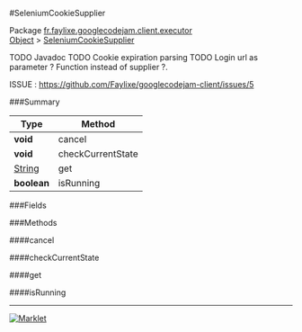#SeleniumCookieSupplier

Package [fr.faylixe.googlecodejam.client.executor](../)<br>
[Object](../../../../java/langObject.md) > [SeleniumCookieSupplier](SeleniumCookieSupplier.md)

TODO Javadoc
 TODO Cookie expiration parsing
 TODO Login url as parameter ? Function instead of supplier ?.
 
 ISSUE : https://github.com/Faylixe/googlecodejam-client/issues/5

###Summary


| Type | Method |
| --- | --- |
| **void** | cancel |
| **void** | checkCurrentState |
| [String](../../../../java/langString.md) | get |
| **boolean** | isRunning |

###Fields


###Methods

####cancel


####checkCurrentState


####get


####isRunning


---
[![Marklet](https://img.shields.io/badge/Generated%20by-Marklet-green.svg)](https://github.com/Faylixe/marklet)